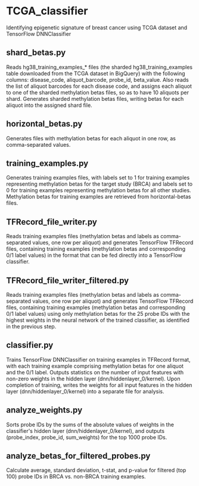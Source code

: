 # TCGA_classifier
Identifying epigenetic signature of breast cancer using TCGA dataset and TensorFlow DNNClassifier

## shard_betas.py
Reads hg38_training_examples_* files (the sharded hg38_training_examples table
downloaded from the TCGA dataset in BigQuery) with the following columns:
disease_code, aliquot_barcode, probe_id, beta_value.
Also reads the list of aliquot barcodes for each disease code, and assigns
each aliquot to one of the sharded methylation betas files, so as to have 10
aliquots per shard.
Generates sharded methylation betas files, writing betas for each aliquot into
the assigned shard file.

## horizontal_betas.py
Generates files with methylation betas for each aliquot in one row,
as comma-separated values.

## training_examples.py
Generates training examples files, with labels set to 1 for training examples
representing methylation betas for the target study (BRCA) and labels set to 0
for training examples representing methylation betas for all other studies.
Methylation betas for training examples are retrieved from horizontal-betas
files.

## TFRecord_file_writer.py
Reads training examples files (methylation betas and labels as comma-separated
values, one row per aliquot) and generates TensorFlow TFRecord files, containing
training examples (methylation betas and corresponding 0/1 label values) in the
format that can be fed directly into a TensorFlow classifier.

## TFRecord_file_writer_filtered.py
Reads training examples files (methylation betas and labels as comma-separated
values, one row per aliquot) and generates TensorFlow TFRecord files, containing
training examples (methylation betas and corresponding 0/1 label values) using
only methylation betas for the 25 probe IDs with the highest weights in the
neural network of the trained classifier, as identified in the previous step.

## classifier.py
Trains TensorFlow DNNClassifier on training examples in TFRecord format, with
each training example comprising methylation betas for one aliquot and the 0/1
label.
Outputs statistics on the number of input features with non-zero weights in the
hidden layer (dnn/hiddenlayer_0/kernel).
Upon completion of training, writes the weights for all input features in the
hidden layer (dnn/hiddenlayer_0/kernel) into a separate file for analysis.

## analyze_weights.py
Sorts probe IDs by the sums of the absolute values of weights in the
classifier's hidden layer (dnn/hiddenlayer_0/kernel), and outputs
(probe_index, probe_id, sum_weights) for the top 1000 probe IDs.

## analyze_betas_for_filtered_probes.py
Calculate average, standard deviation, t-stat, and p-value for filtered
(top 100) probe IDs in BRCA vs. non-BRCA training examples.

